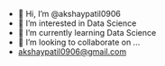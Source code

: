 - 👋 Hi, I’m @akshaypatil0906
- 👀 I’m interested in Data Science
- 🌱 I’m currently learning Data Science
- 💞️ I’m looking to collaborate on ...
- akshaypatil0906@gmail.com

<!---
akshaypatil0906/akshaypatil0906 is a ✨ special ✨ repository because its `README.md` (this file) appears on your GitHub profile.
You can click the Preview link to take a look at your changes.
--->
